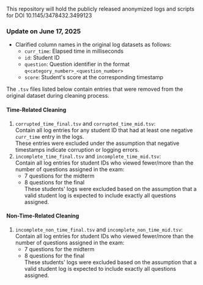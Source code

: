 This repository will hold the publicly released anonymized logs and scripts for DOI 10.1145/3478432.3499123

### Update on June 17, 2025
- Clarified column names in the original log datasets as follows:
  - `curr_time`: Elapsed time in milliseconds
  - `id`: Student ID
  - `question`: Question identifier in the format `q<category_number>_<question_number>`
  - `score`: Student's score at the corresponding timestamp


The `.tsv` files listed below contain entries that were removed from the original dataset during cleaning process.
#### Time-Related Cleaning
1. `corrupted_time_final.tsv` and `corrupted_time_mid.tsv`:  
   Contain all log entries for any student ID that had at least one negative `curr_time` entry in the logs.  
   These entries were excluded under the assumption that negative timestamps indicate corruption or logging errors.
2. `incomplete_time_final.tsv` and `incomplete_time_mid.tsv`:  
   Contain all log entries for student IDs who viewed fewer/more than the number of questions assigned in the exam:
   - 7 questions for the midterm  
   - 8 questions for the final  
   These students' logs were excluded based on the assumption that a valid student log is expected to include exactly all questions assigned.

#### Non-Time-Related Cleaning
1. `incomplete_non_time_final.tsv` and `incomplete_non_time_mid.tsv`:  
   Contain all log entries for student IDs who viewed fewer/more than the number of questions assigned in the exam:
   - 7 questions for the midterm  
   - 8 questions for the final  
   These students' logs were excluded based on the assumption that a valid student log is expected to include exactly all questions assigned.
